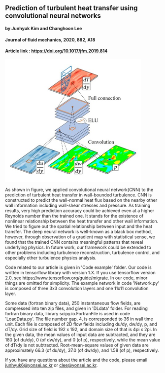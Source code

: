 ## Prediction of turbulent heat transfer using convolutional neural networks
#### by Junhyuk Kim and Changhoon Lee
#### Journal of fluid mechanics, 2020, 882, A18
#### Article link : <https://doi.org/10.1017/jfm.2019.814>

![graphical abstract](graphical-abstract.jpg)

As shown in figure, we applied convolutional neural network(CNN) to the prediction of turbulent heat transfer in wall-bounded turbulence. CNN is constructed to predict the wall-normal heat flux based on the nearby other wall information including wall-shear stresses and pressure. As training results, very high prediction accuracy could be achieved even at a higher Reynolds number than the trained one. It stands for the existence of nonlinear relationship between the heat transfer and other wall information. We tried to figure out the spatial relationship between input and the heat transfer. The deep neural network is well-known as a black box method, however, through observation of a gradient map with statistical sense, we found that the trained CNN contains meaningful patterns that reveal underlying physics. In future work, our framework could be extended to other problems including turbulence reconstruction, turbulence control, and especially other turbulence physics analysis.  

Code related to our article is given in 'Code example' folder. Our code is written in tensorflow library with version 1.X. If you use tensorflow version 2.0, see <https://www.tensorflow.org/guide/migrate>. In our code, minor things are omitted for simplicity. The example network in code 'Network.py' is composed of three 3x3 convolution layers and one 11x11 convolution layer.

Some data (fortran binary data), 250 instantaneous flow fields, are compressed into ten zip files, and given in 'DLdata' folder. For reading fortran binary data, library scipy.io.FortranFile is used in code 'LoadData.py'. The file number gap, 4, is corresponded to 36 in wall time unit. Each file is composed of 2D flow fields including du/dy, dw/dy, p, and dT/dy. Grid size of field is 192 x 192, and domain size of that is 4pi x 2pi. In the given data, the mean values of input data are subtracted, and they are 180 (of du/dy), 0 (of dw/dy), and 0 (of p), respectively, while the mean value of dT/dy is not subtracted. Root-mean-square values of given data are approximately 66.3 (of du/dy), 37.0 (of dw/dy), and 1.58 (of p), respectively. 

If you have any questions about the article and the code, please email <junhyuk6@yonsei.ac.kr> or <clee@yonsei.ac.kr>.
